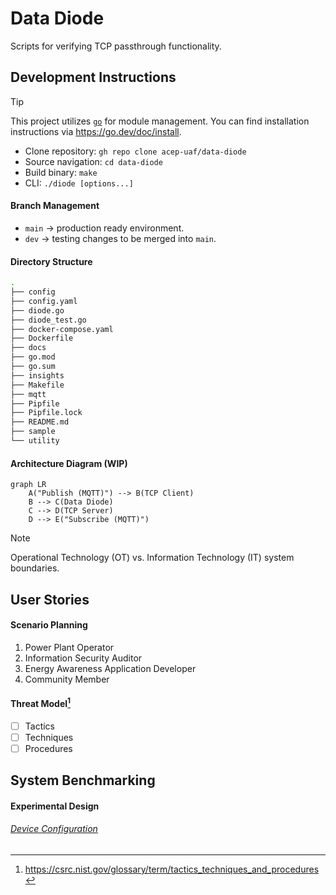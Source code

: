 # Data Diode

Scripts for verifying TCP passthrough functionality.

## Development Instructions

> [!TIP]
> This project utilizes [`go`](https://go.dev/) for module management.
> You can find installation instructions via https://go.dev/doc/install.

- Clone repository: `gh repo clone acep-uaf/data-diode`
- Source navigation: `cd data-diode`
- Build binary: `make`
- CLI: `./diode [options...]`

#### Branch Management

- `main` → production ready environment.
- `dev` → testing changes to be merged into `main`.

#### Directory Structure

```zsh
.
├── config
├── config.yaml
├── diode.go
├── diode_test.go
├── docker-compose.yaml
├── Dockerfile
├── docs
├── go.mod
├── go.sum
├── insights
├── Makefile
├── mqtt
├── Pipfile
├── Pipfile.lock
├── README.md
├── sample
└── utility

```

#### Architecture Diagram (WIP)

```mermaid
graph LR
    A("Publish (MQTT)") --> B(TCP Client)
    B --> C(Data Diode)
    C --> D(TCP Server)
    D --> E("Subscribe (MQTT)")
```

> [!NOTE]
> Operational Technology (OT) vs. Information Technology (IT) system boundaries.

## User Stories

#### Scenario Planning

1. Power Plant Operator
1. Information Security Auditor
1. Energy Awareness Application Developer
1. Community Member

#### Threat Model[^1]

- [ ] Tactics
- [ ] Techniques
- [ ] Procedures

## System Benchmarking

#### Experimental Design

###### [Device Configuration](docs/SOP.md)

[^1]: https://csrc.nist.gov/glossary/term/tactics_techniques_and_procedures
